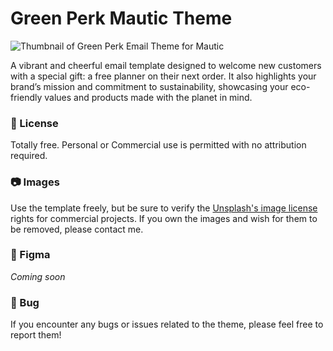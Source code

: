 # Green Perk Mautic Theme
![Thumbnail of Green Perk Email Theme for Mautic](https://github.com/user-attachments/assets/18b6b79c-74bd-4eac-b6e4-0d829150964c)

A vibrant and cheerful email template designed to welcome new customers with a special gift: a free planner on their next order. It also highlights your brand’s mission and commitment to sustainability, showcasing your eco-friendly values and products made with the planet in mind.

### 📜 License

Totally free. Personal or Commercial use is permitted with no attribution required.

### 📷 Images

Use the template freely, but be sure to verify the [Unsplash's image license](https://unsplash.com/pt-br/licen%C3%A7a) rights for commercial projects. If you own the images and wish for them to be removed, please contact me.

### 🎨 Figma

*Coming soon*

### 🐛 Bug

If you encounter any bugs or issues related to the theme, please feel free to report them!
